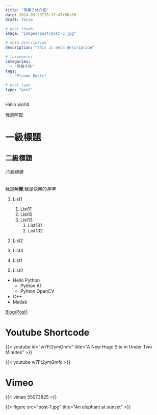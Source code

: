 ```yaml
---
title: "等離子体介紹"
date: 2024-03-23T15:37:47+08:00
draft: false

# post thumb
image: "images/post/post-3.jpg"

# meta description
description: "this is meta description"

# taxonomies
categories: 
  - "等離子体"
tags:
  - "Plasma Basic"

# post type
type: "post"
---
```



Hello world

我是阿犀

# 一級標題

## 二級標題

###### 六級標題

我是**阿犀**,我是快樂的*犀年*

1. List1
    1. List11
    1. List12
    1. List13
        1. List131
        2. List132
1. List2

1. List3


1. List1
2. List2

* Hello Python
    * Python AI
    * Pyhton OpenCV
* C++
* Matlab

[Blog/Post1](../post-1)

# Youtube Shortcode

{{< youtube id="w7Ft2ymGmfc" title="A New Hugo Site in Under Two Minutes" >}}

{{< youtube w7Ft2ymGmfc >}}

# Vimeo
{{< vimeo 55073825 >}}

{{< figure src="post-1.jpg" title="An elephant at sunset" >}}
